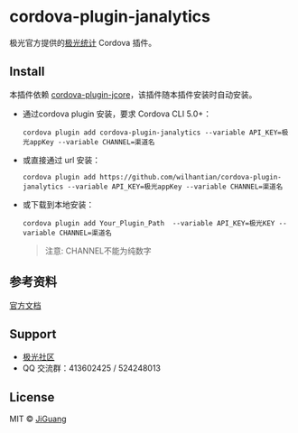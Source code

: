 # cordova-plugin-janalytics

极光官方提供的[极光统计](https://www.jiguang.cn/analytics) Cordova 插件。

## Install

本插件依赖 [cordova-plugin-jcore](https://github.com/wilhantian/cordova-plugin-jcore)，该插件随本插件安装时自动安装。

- 通过cordova plugin 安装，要求 Cordova CLI 5.0+：

  ```shell
  cordova plugin add cordova-plugin-janalytics --variable API_KEY=极光appKey --variable CHANNEL=渠道名
  ```

- 或直接通过 url 安装：

  ```shell
  cordova plugin add https://github.com/wilhantian/cordova-plugin-janalytics --variable API_KEY=极光appKey --variable CHANNEL=渠道名
  ```

- 或下载到本地安装：

  ```shell
  cordova plugin add Your_Plugin_Path  --variable API_KEY=极光KEY --variable CHANNEL=渠道名
  ```
  > 注意: CHANNEL不能为纯数字

## 参考资料

[官方文档](https://docs.jiguang.cn/janalytics/guideline/intro/)

## Support

- [极光社区](http://community.jiguang.cn/)
- QQ 交流群：413602425 / 524248013

## License

MIT © [JiGuang](/license)
